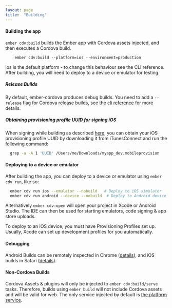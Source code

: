 ```yaml
---
layout: page
title:  "Building"
---
```


#### Building the app

`ember cdv:build` builds the Ember app with Cordova assets injected, and then executes a Cordova build.

```
    ember cdv:build --platform=ios --environment=production
```

ios is the default platform - to change this behaviour see the CLI reference. After building, you will need to deploy to a device or emulator for testing.

##### Release Builds

By default, ember-cordova produces debug builds. You need to add a
`--release` flag for Cordova release builds, see the [cli
reference](pages/cli) for more details.

##### Obtaining provisioning profile UUID for signing iOS

When signing while building as described [here](https://cordova.apache.org/docs/en/latest/guide/platforms/ios/index.html#signing-an-app), you can obtain your iOS provisioning profile UUID by downloading it from iTunesConnect and run the following command:
```bash
  grep -a -A 1 'UUID' /Users/me/Downloads/myapp_dev.mobileprovision
```


#### Deploying to a device or emulator

After building the app, you can deploy to a device or emulator using `ember cdv run`, like so:

```bash
  ember cdv run ios --emulator --nobuild   # Deploy to iOS simulator
  ember cdv run android --device --nobuild  # Deploy to Android device
```

Alternatively `ember cdv:open` will open your project in Xcode or Android Studio. The IDE can then be used for starting emulators, code signing & app store uploads.

To deploy to an iOS device, you must have Provisioning Profiles set up. Usually, Xcode can set up development profiles for you automatically.

#### Debugging

Android Builds can be remotely inspected in Chrome ([details](http://geeklearning.io/apache-cordova-and-remote-debugging-on-android/)), and iOS builds in Safari ([details](http://geeklearning.io/apache-cordova-and-remote-debugging-on-ios/)).

#### Non-Cordova Builds

Cordova Assets & plugins will only be injected to `ember cdv:build/serve` tasks. Therefore, builds using `ember build` will not include Cordova assets and will be valid for web. The only service injected by default is [the platform service](/pages/service_platform).
